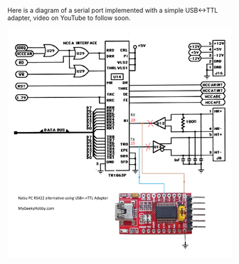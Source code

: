 Here is a diagram of a serial port implemented with a simple USB<->TTL adapter, video on YouTube to follow soon.

![USB-serial-Adapter](https://github.com/Kris-Sekula/NABU/blob/main/RS422Alternative/USB_interface.png)


